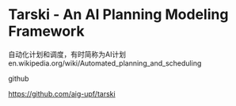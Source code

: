 


# Tarski - An AI Planning Modeling Framework
自动化计划和调度，有时简称为AI计划 en.wikipedia.org/wiki/Automated_planning_and_scheduling


github

https://github.com/aig-upf/tarski














